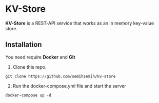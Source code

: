 # KV-Store

**KV-Store** is a REST-API service that works as an in memory key-value store.

## Installation
You need require **Docker** and **Git**

1. Clone this repo.
```
git clone https://github.com/semihsemih/kv-store
```

2. Run the docker-compose.yml file and start the server
```
docker-compose up -d
```